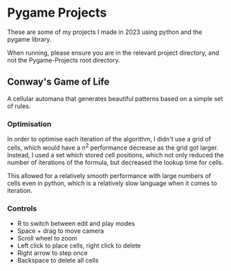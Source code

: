 # Pygame Projects
These are some of my projects I made in 2023 using python and the pygame library.

When running, please ensure you are in the relevant project directory, and not the Pygame-Projects root directory.

## Conway's Game of Life
A cellular automana that generates beautiful patterns based on a simple set of rules.
### Optimisation
In order to optimise each iteration of the algorithm, I didn't use a grid of cells, which would have a $n^2$ performance decrease as the grid got larger. Instead, I used a set which stored cell positions, which not only reduced the number of iterations of the formula, but decreased the lookup time for cells.

This allowed for a relatively smooth performance with large numbers of cells even in python, which is a relatively slow language when it comes to iteration.
### Controls
* R to switch between edit and play modes
* Space + drag to move camera
* Scroll wheel to zoom
* Left click to place cells, right click to delete
* Right arrow to step once
* Backspace to delete all cells
